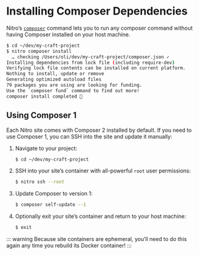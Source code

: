 # Installing Composer Dependencies

Nitro’s [`composer`](commands.md#composer) command lets you to run any composer command without having Composer installed on your host machine.

```bash
$ cd ~/dev/my-craft-project
$ nitro composer install
  … checking /Users/oli/dev/my-craft-project/composer.json ✓
Installing dependencies from lock file (including require-dev)
Verifying lock file contents can be installed on current platform.
Nothing to install, update or remove
Generating optimized autoload files
79 packages you are using are looking for funding.
Use the `composer fund` command to find out more!
composer install completed 🤘
```

## Using Composer 1

Each Nitro site comes with Composer 2 installed by default. If you need to use Composer 1, you can SSH into the site and update it manually:

1. Navigate to your project:
    ```sh
    $ cd ~/dev/my-craft-project
    ```
2. SSH into your site’s container with all-powerful `root` user permissions:
    ```sh
    $ nitro ssh --root
    ```
3. Update Composer to version 1:
    ```sh
    $ composer self-update --1
    ```
4. Optionally exit your site’s container and return to your host machine:
    ```sh
    $ exit
    ```

::: warning
Because site containers are ephemeral, you’ll need to do this again any time you rebuild its Docker container!
:::
